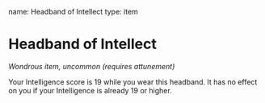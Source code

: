 name: Headband of Intellect
type: item

# Headband of Intellect
_Wondrous item, uncommon (requires attunement)_

Your Intelligence score is 19 while you wear this headband. It has no effect on you if your Intelligence is already 19 or higher.
